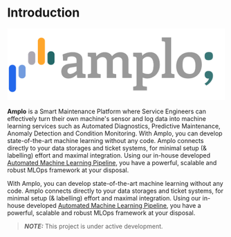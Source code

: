 # Introduction

![](.gitbook/assets/Logo.png)


**Amplo** is a Smart Maintenance Platform where Service Engineers can effectively turn their own machine's sensor and log data into machine learning services such as Automated Diagnostics, Predictive Maintenance, Anomaly Detection and Condition Monitoring.
With Amplo, you can develop state-of-the-art machine learning without any code.
Amplo connects directly to your data storages and ticket systems, for
minimal setup (& labelling) effort and maximal integration. Using our in-house
developed [Automated Machine Learning Pipeline](https://en.wikipedia.org/wiki/Automated_machine_learning),
you have a powerful, scalable and robust MLOps framework at your disposal.

With Amplo, you can develop state-of-the-art machine learning without any code. Amplo connects directly to your data storages and ticket systems, for minimal setup (& labelling) effort and maximal integration. Using our in-house developed [Automated Machine Learning Pipeline](https://en.wikipedia.org/wiki/Automated_machine_learning), you have a powerful, scalable and robust MLOps framework at your disposal.

> _**NOTE:**_ This project is under active development.

